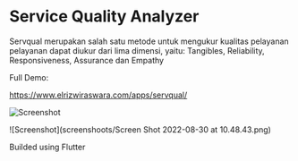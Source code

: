 # Service Quality Analyzer
Servqual merupakan salah satu metode untuk mengukur kualitas pelayanan pelayanan dapat diukur dari lima dimensi, yaitu: Tangibles, Reliability, Responsiveness, Assurance dan Empathy


Full Demo:

https://www.elrizwiraswara.com/apps/servqual/

![Screenshot](https://cdn.pixabay.com/photo/2015/04/23/22/00/tree-736885__480.jpg)

![Screenshot](screenshoots/Screen Shot 2022-08-30 at 10.48.43.png)


Builded using Flutter
